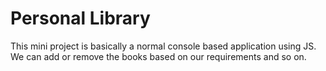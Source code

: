 
# Personal Library

This mini project is basically a normal console based application using JS. We can add or remove the books based on our requirements and so on. 

